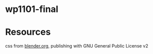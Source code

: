# wp1101-final

# Resources
css from [blender.org](blender.org), publishing with GNU General Public License v2
